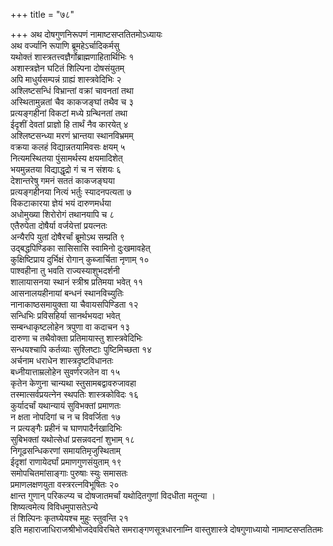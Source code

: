 +++
title = "७८"

+++
अथ दोषगुणनिरूपणं नामाष्टसप्ततितमोऽध्यायः  
अथ वर्ज्यानि रूपाणि ब्रूमहेऽर्चादिकर्मसु  
यथोक्तं शास्त्रतत्त्वज्ञैर्गोब्राह्मणाहितार्थिभिः १  
अशास्त्रज्ञेन घटितं शिल्पिना दोषसंयुतम्  
अपि माधुर्यसम्पन्नं ग्राह्यं शास्त्रवेदिभिः २  
अश्लिष्टसन्धिं विभ्रान्तां वक्रां चावनतां तथा  
अस्थितामुन्नतां चैव काकजङ्घां तथैव च ३  
प्रत्यङ्गहीनां विकटां मध्ये ग्रन्थिनतां तथा  
ईदृशीं देवतां प्राज्ञो हि तार्थं नैव कारयेत् ४  
अश्लिष्टसन्ध्या मरणं भ्रान्तया स्थानविभ्रमम्  
वक्रया कलहं विद्यान्नतयामिवसः क्षयम् ५  
नित्यमस्थितया पुंसामर्थस्य क्षयमादिशेत्  
भयमुन्नतया विद्याद्धृद्रो गं च न संशयः ६  
देशान्तरेषु गमनं सततं काकजङ्घया  
प्रत्यङ्गहीनया नित्यं भर्तुः स्यादनपत्यता ७  
विकटाकारया ज्ञेयं भयं दारुणमर्धया  
अधोमुख्या शिरोरोगं तथानयापि च ८  
एतैरुपेता दोषैर्या वर्जयेत्तां प्रयत्नतः  
अन्यैरपि युतां दोषैरर्चां ब्रूमोऽथ सम्प्रति ९  
उद्बद्धपिण्डिका सासिसासि स्वामिनो दुःखमावहेत्  
कुक्षिष्टिप्राय दुर्भिक्षं रोगान् कुब्जार्चिता नृणाम् १०  
पाश्वहीना तु भवति राज्यस्याशुभदर्शनी  
शालायासनया स्थानं स्त्रीश्र प्रतिमया भवेत् ११  
आसनालयहीनायां बन्धनं स्थानविच्युतिः  
नानाकाष्ठसमायुक्ता या चैवायसपिण्डिता १२  
सन्धिभिः प्रविसहिर्या सानर्थभयदा भवेत्  
सम्बन्धाकृष्टलोहेन त्रपुणा वा कदाचन १३  
दारुणा च तथैवोक्ता प्रतिमायास्तु शास्त्रवेदिभिः  
सन्धयश्चापि कर्तव्याः सुश्लिष्टाः पुष्टिमिच्छता १४  
अर्चनाम धराधेन शास्त्रदृष्टविधानतः  
बध्नीयात्ताम्रलोहेन सुवर्णरजतेन वा १५  
कृतेन केणुना चान्यथा स्तुसामबद्वावरुजावहा  
तस्मात्सर्वप्रयत्नेन स्थपतिः शास्त्रकोविदः १६  
कुर्यादर्चां यथान्यायं सुविभक्तां प्रमाणतः  
न क्षता नोपदिगां च न च विवर्जिता १७  
न प्रत्यङ्गैः प्रहीनं च घाणपादैर्नखादिभिः  
सुबिभक्तां यथोत्सेधां प्रसन्नवदनां शुभाम् १८  
निगूढसन्धिकरणां समायतिमृजुस्थिताम्  
ईदृशां राणायेदर्घां प्रमाणगुणसंयुताम् १९  
समोपचितमांसाङ्गाः पुरुषाः स्युः समासतः  
प्रमाणलक्षणयुता वस्त्ररत्नविभूषितः २०  
क्षान्त गुणान् परिकल्प्य च दोषजातमर्चां यथोदितगुणां विदधीता मतून्या ।  
शिष्यत्वमेत्य विविधमुपासतेऽन्ये  
तं शिल्पिनः कृतघ्येयश्च मुहुः स्तुवन्ति २१  
इति महाराजाधिराजश्रीभोजदेवविरचिते समराङ्गणसूत्रधारनाम्नि वास्तुशास्त्रे
दोषगुणाध्यायो नामाष्टसप्ततितमः  
   

